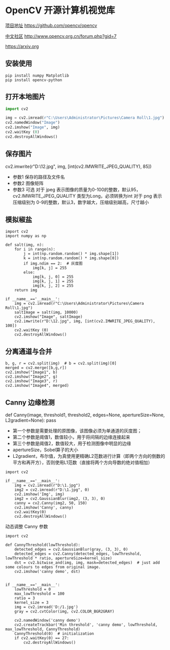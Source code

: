 # OpenCV 开源计算机视觉库

[项目地址](https://github.com/opencv/opencv) https://github.com/opencv/opencv

[中文社区](http://www.opencv.org.cn/forum.php?gid=7) http://www.opencv.org.cn/forum.php?gid=7 

https://arxiv.org

## 安装使用
```
pip install numpy Matplotlib
pip install opencv-python
```

## 打开本地图片
```python
import cv2

img = cv2.imread(r"C:\Users\Administrator\Pictures\Camera Roll\1.jpg")
cv2.namedWindow("Image")
cv2.imshow("Image", img)
cv2.waitKey (0)
cv2.destroyAllWindows()
```

## 保存图片

cv2.imwrite(r"D:\12.jpg", img, [int(cv2.IMWRITE_JPEG_QUALITY), 85])
- 参数1 保存的路径及文件名
- 参数2 图像矩阵
- 参数3 可选
  对于 jpeg 表示图像的质量为0-100的整数，默认95，cv2.IMWRITE_JPEG_QUALITY 类型为Long，必须转换为int
  对于 png 表示压缩级别为 0-9的整数，默认3，数字越大，压缩级别越高，尺寸越小 

## 模拟椒盐
```
import cv2
import numpy as np

def salt(img, n):
    for i in range(n):
        j = int(np.random.random() * img.shape[1])
        k = int(np.random.random() * img.shape[0])
        if img.ndim == 2:  # 灰度图
            img[k, j] = 255
        else:
            img[k, j, 0] = 255
            img[k, j, 1] = 255
            img[k, j, 2] = 255
    return img

if __name__=='__main__':
    img = cv2.imread(r"C:\Users\Administrator\Pictures\Camera Roll\1.jpg")
    saltImage = salt(img, 10000)
    cv2.imshow("Image", saltImage)
    cv2.imwrite(r"D:\12.jpg", img, [int(cv2.IMWRITE_JPEG_QUALITY), 100])
    cv2.waitKey (0)
    cv2.destroyAllWindows()
```
## 分离通道与合并

```
b, g, r = cv2.split(img)  # b = cv2.split(img)[0]
merged = cv2.merge([b,g,r]) 
cv2.imshow("Image1", b)
cv2.imshow("Image2", g)
cv2.imshow("Image3", r)
cv2.imshow("Image4", merged)
```
## Canny 边缘检测

def Canny(image, threshold1, threshold2, edges=None, apertureSize=None, L2gradient=None):
  pass
  
- 第一个参数是需要处理的原图像，该图像必须为单通道的灰度图；
- 第二个参数是阈值1，数值较小，用于将间隔的边缘连接起来
- 第三个参数是阈值2，数值较大，用于检测图像中明显的边缘
- apertureSize，Sobel算子的大小
- L2gradient，布尔值，为真使用更精确L2范数进行计算（即两个方向的倒数的平方和再开方），否则使用L1范数（直接将两个方向导数的绝对值相加）

```
import cv2

if __name__=='__main__':
    img = cv2.imread(r"D:\1.jpg")
    img2 = cv2.imread(r"D:\1.jpg", 0)
    cv2.imshow('Img', img)
    img2 = cv2.GaussianBlur(img2, (3, 3), 0)
    canny = cv2.Canny(img2, 50, 150)
    cv2.imshow('Canny', canny)
    cv2.waitKey(0)
    cv2.destroyAllWindows()
```
动态调整 Canny 参数
```
import cv2

def CannyThreshold(lowThreshold):
    detected_edges = cv2.GaussianBlur(gray, (3, 3), 0)
    detected_edges = cv2.Canny(detected_edges, lowThreshold, lowThreshold * ratio, apertureSize=kernel_size)
    dst = cv2.bitwise_and(img, img, mask=detected_edges)  # just add some colours to edges from original image.
    cv2.imshow('canny demo', dst)


if __name__=='__main__':
    lowThreshold = 0
    max_lowThreshold = 100
    ratio = 3
    kernel_size = 3
    img = cv2.imread('D:/1.jpg')
    gray = cv2.cvtColor(img, cv2.COLOR_BGR2GRAY)

    cv2.namedWindow('canny demo')
    cv2.createTrackbar('Min threshold', 'canny demo', lowThreshold, max_lowThreshold, CannyThreshold)
    CannyThreshold(0)  # initialization
    if cv2.waitKey(0) == 27:
        cv2.destroyAllWindows()

```
